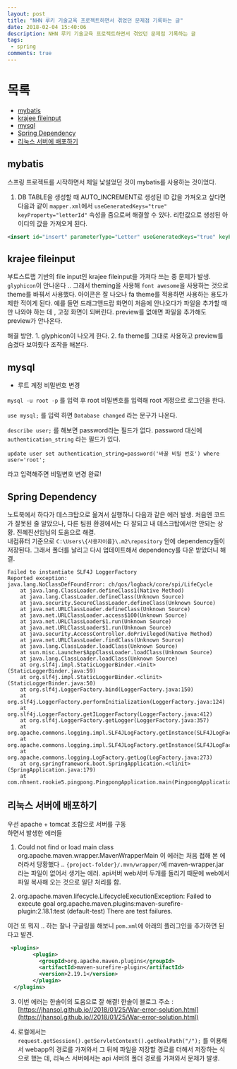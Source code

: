 ```yaml
---
layout: post
title: "NHN 루키 기술교육 프로젝트하면서 겪었던 문제점 기록하는 글"
date: 2018-02-04 15:40:06
description: NHN 루키 기술교육 프로젝트하면서 겪었던 문제점 기록하는 글
tags: 
 - spring
comments: true
---
```



# 목록
- [mybatis](#mybatis)
- [krajee fileinput](#krajee-fileinput)
- [mysql](#mysql)
- [Spring Dependency](#spring-dependency)
- [리눅스 서버에 배포하기](#리눅스-서버에-배포하기)

## mybatis
스프링 프로젝트를 시작하면서 제일 낯설었던 것이 mybatis를 사용하는 것이었다. 


1. DB TABLE을 생성할 때 AUTO_INCREMENT로 생성된 ID 값을 가져오고 싶다면<br>
다음과 같이 `mapper.xml`에서 `useGeneratedKeys="true" keyProperty="letterId"` 속성을 줌으로써 해결할 수 있다.
리턴값으로 생성된 아이디의 값을 가져오게 된다.

```xml
<insert id="insert" parameterType="Letter" useGeneratedKeys="true" keyProperty="letterId">
```

## krajee fileinput
부트스트랩 기반의 file input인 krajee fileinput을 가져다 쓰는 중 문제가 발생.
`glyphicon`이 안나온다 ..
그래서 theming을 사용해 `font awesome`을 사용하는 것으로 theme를 바꿔서 사용했다.
아이콘은 잘 나오나 fa theme를 적용하면 사용하는 용도가 제한 적이게 된다.
예를 들면 드래그앤드랍 화면이 처음에 안나오다가 파일을 추가할 때만 나와야 하는 데 ,
고정 화면이 되버린다.
preview를 없애면 파일을 추가해도 preview가 안나온다.

해결 방안.
    1. glyphicon이 나오게 한다.
    2. fa theme를 그대로 사용하고 preview를 숨겼다 보여줬다 조작을 해본다.



## mysql

- 루트 계정 비밀번호 변경

`mysql -u root -p`
를 입력 후 root 비밀번호를 입력해 root 계정으로 로그인을 한다.

`use mysql;`
를 입력 하면 
`Database changed` 라는 문구가 나온다.

`describe user;`
를 해보면 password라는 필드가 없다.
password 대신에 `authentication_string` 라는 필드가 있다.

```
update user set authentication_string=password('바꿀 비밀 번호') where user='root';
```

라고 입력해주면 비밀변호 변경 완료!


## Spring Dependency
노트북에서 하다가 데스크탑으로 옮겨서 실행하니 다음과 같은 에러 발생.
처음엔 코드가 잘못된 줄 알았으나, 다른 팀원 환경에서는 다 잘되고 내 데스크탑에서만 안되는 상황.
진혜진선임님의 도움으로 해결.<br>
내컴퓨터 기준으로 `C:\Users\{사용자이름}\.m2\repository`
안에 dependency들이 저장된다. 그래서 폴더를 날리고 다시 업데이트해서 dependency를 다운 받았더니 해결.

```
Failed to instantiate SLF4J LoggerFactory
Reported exception:
java.lang.NoClassDefFoundError: ch/qos/logback/core/spi/LifeCycle
	at java.lang.ClassLoader.defineClass1(Native Method)
	at java.lang.ClassLoader.defineClass(Unknown Source)
	at java.security.SecureClassLoader.defineClass(Unknown Source)
	at java.net.URLClassLoader.defineClass(Unknown Source)
	at java.net.URLClassLoader.access$100(Unknown Source)
	at java.net.URLClassLoader$1.run(Unknown Source)
	at java.net.URLClassLoader$1.run(Unknown Source)
	at java.security.AccessController.doPrivileged(Native Method)
	at java.net.URLClassLoader.findClass(Unknown Source)
	at java.lang.ClassLoader.loadClass(Unknown Source)
	at sun.misc.Launcher$AppClassLoader.loadClass(Unknown Source)
	at java.lang.ClassLoader.loadClass(Unknown Source)
	at org.slf4j.impl.StaticLoggerBinder.<init>(StaticLoggerBinder.java:59)
	at org.slf4j.impl.StaticLoggerBinder.<clinit>(StaticLoggerBinder.java:50)
	at org.slf4j.LoggerFactory.bind(LoggerFactory.java:150)
	at org.slf4j.LoggerFactory.performInitialization(LoggerFactory.java:124)
	at org.slf4j.LoggerFactory.getILoggerFactory(LoggerFactory.java:412)
	at org.slf4j.LoggerFactory.getLogger(LoggerFactory.java:357)
	at org.apache.commons.logging.impl.SLF4JLogFactory.getInstance(SLF4JLogFactory.java:155)
	at org.apache.commons.logging.impl.SLF4JLogFactory.getInstance(SLF4JLogFactory.java:132)
	at org.apache.commons.logging.LogFactory.getLog(LogFactory.java:273)
	at org.springframework.boot.SpringApplication.<clinit>(SpringApplication.java:179)
	at com.nhnent.rookie5.pingpong.PingpongApplication.main(PingpongApplication.java:17)
```

## 리눅스 서버에 배포하기
우선 apache + tomcat 조합으로 서버를 구동
<br>하면서 발생한 에러들

1. Could not find or load main class org.apache.maven.wrapper.MavenWrapperMain
이 에러는 처음 접해 본 에러라서 당황했다 ..
`{project-folder}/.mvn/wrapper/`에 maven-wrapper.jar 라는 파일이 없어서 생기는 에러. 
api서버 web서버 두개를 돌리기 때문에 web에서 파일 복사해 오는 것으로 일단 처리를 함.



2. org.apache.maven.lifecycle.LifecycleExecutionException: Failed to execute goal org.apache.maven.plugins:maven-surefire-plugin:2.18.1:test (default-test)  There are test failures.

이건 또 뭐지 ..
하는 찰나 구글링을 해보니 `pom.xml`에 아래의 플러그인을 추가하면 된다고 발견.
```XML
 <plugins>
        <plugin>
          <groupId>org.apache.maven.plugins</groupId>
          <artifactId>maven-surefire-plugin</artifactId>
          <version>2.19.1</version>
        </plugin>
  </plugins>
```

3. 이번 에러는 한솔이의 도움으로 잘 해결! 
한솔이 블로그 주소 : 
[https://jhansol.github.io//2018/01/25/War-error-solution.html](https://jhansol.github.io//2018/01/25/War-error-solution.html)


4. 로컬에서는 
`request.getSession().getServletContext().getRealPath("/");`
를 이용해서 webapp의 경로를 가져와서 그 뒤에 파일을 저장할 경로를 더해서 저장하는 식으로 했는 데, 
리눅스 서버에서는 api 서버의 폴더 경로를 가져와서 문제가 발생.